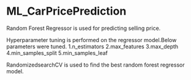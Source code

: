 # ML_CarPricePrediction

Random Forest Regressor is used for predicting selling price.

Hyperparameter tuning is performed on the regressor model.Below parameters were tuned.
1.n_estimators 
2.max_features 
3.max_depth 
4.min_samples_split 
5.min_samples_leaf 

RandomizedsearchCV is used to find the best random forest regressor model.

